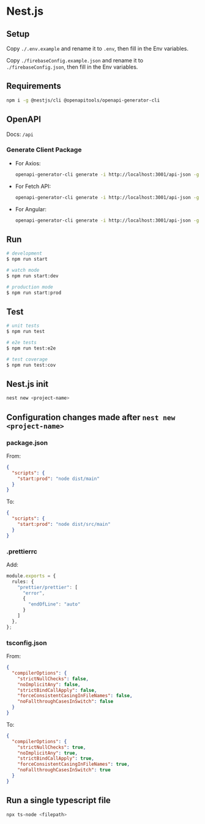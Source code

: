 # Nest.js

## Setup

Copy `./.env.example` and rename it to `.env`, then fill in the Env variables.

Copy `./firebaseConfig.example.json` and rename it to `./firebaseConfig.json`, then fill in the Env variables.

## Requirements

```bash
npm i -g @nestjs/cli @openapitools/openapi-generator-cli
```

## OpenAPI

Docs: `/api`

### Generate Client Package

- For Axios:
    ```sh
    openapi-generator-cli generate -i http://localhost:3001/api-json -g typescript-axios -o client
    ```

- For Fetch API:
    ```sh
    openapi-generator-cli generate -i http://localhost:3001/api-json -g typescript-fetch -o client
    ```

- For Angular:
    ```sh
    openapi-generator-cli generate -i http://localhost:3001/api-json -g typescript-angular -o client
    ```

## Run

```bash
# development
$ npm run start

# watch mode
$ npm run start:dev

# production mode
$ npm run start:prod
```

## Test

```bash
# unit tests
$ npm run test

# e2e tests
$ npm run test:e2e

# test coverage
$ npm run test:cov
```

## Nest.js init

```bash
nest new <project-name>
```

## Configuration changes made after `nest new <project-name>`

### package.json

From:

```json
{
  "scripts": {
    "start:prod": "node dist/main"
  }
}
```

To:

```json
{
  "scripts": {
    "start:prod": "node dist/src/main"
  }
}
```

### .prettierrc

Add:

```ts
module.exports = {
  rules: {
    "prettier/prettier": [
      "error",
      {
        "endOfLine": "auto"
      }
    ]
  },
};
```

### tsconfig.json

From:

```json
{
  "compilerOptions": {
    "strictNullChecks": false,
    "noImplicitAny": false,
    "strictBindCallApply": false,
    "forceConsistentCasingInFileNames": false,
    "noFallthroughCasesInSwitch": false
  }
}
```

To:

```json
{
  "compilerOptions": {
    "strictNullChecks": true,
    "noImplicitAny": true,
    "strictBindCallApply": true,
    "forceConsistentCasingInFileNames": true,
    "noFallthroughCasesInSwitch": true
  }
}
```

## Run a single typescript file

```bash
npx ts-node <filepath>
```
